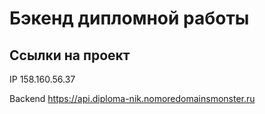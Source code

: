 # Бэкенд дипломной работы 


## Ссылки на проект

IP 158.160.56.37

Backend https://api.diploma-nik.nomoredomainsmonster.ru
